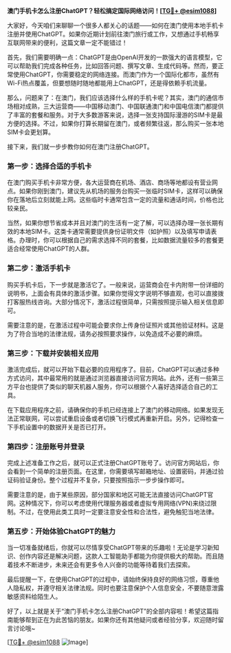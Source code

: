 **澳门手机卡怎么注册ChatGPT？轻松搞定国际网络访问！[[TG💪+ @esim1088](https://t.me/s/esim1088)]**

大家好，今天咱们来聊聊一个很多人都关心的话题——如何在澳门使用本地手机卡注册并使用ChatGPT。如果你近期计划前往澳门旅行或工作，又想通过手机畅享互联网带来的便利，这篇文章一定不能错过！

首先，我们需要明确一点：ChatGPT是由OpenAI开发的一款强大的语言模型，它可以帮助我们完成各种任务，比如回答问题、撰写文章、生成代码等。然而，要正常使用ChatGPT，你需要稳定的网络连接。而澳门作为一个国际化都市，虽然有Wi-Fi热点覆盖，但要想随时随地都能用上ChatGPT，还是得依赖手机流量。

那么，问题来了：在澳门，我们应该选择什么样的手机卡呢？其实，澳门的通信市场相对成熟，三大运营商——中国移动澳门、中国联通澳门和中国电信澳门都提供了丰富的套餐和服务。对于大多数游客来说，选择一张支持国际漫游的SIM卡是最方便的选择。不过，如果你打算长期留在澳门，或者频繁往返，那么购买一张本地SIM卡会更划算。

接下来，我们就一步步教你如何在澳门注册ChatGPT。

### 第一步：选择合适的手机卡

在澳门购买手机卡非常方便，各大运营商在机场、酒店、商场等地都设有营业网点。如果你刚到澳门，建议先从机场的服务台购买一张临时SIM卡，这样可以确保你在落地后立刻就能上网。这些临时卡通常包含一定的流量和通话时间，价格也比较亲民。

当然，如果你想节省成本并且对澳门的生活有一定了解，可以选择办理一张长期有效的本地SIM卡。这类卡通常需要提供身份证明文件（如护照）以及填写申请表格。办理时，你可以根据自己的需求选择不同的套餐，比如数据流量较多的套餐更适合经常使用ChatGPT的人群。

### 第二步：激活手机卡

购买手机卡后，下一步就是激活它了。一般来说，运营商会在卡内附带一份详细的说明书，上面会有具体的激活步骤。如果你觉得文字说明不够直观，也可以直接拨打客服热线咨询。大部分情况下，激活过程很简单，只需按照提示输入相关信息即可。

需要注意的是，在激活过程中可能会要求你上传身份证照片或其他验证材料。这是为了符合当地的法律法规，请务必按照要求操作，以免造成不必要的麻烦。

### 第三步：下载并安装相关应用

激活完成后，就可以开始下载必要的应用程序了。目前，ChatGPT可以通过多种方式访问，其中最常用的就是通过浏览器直接访问官方网站。此外，还有一些第三方平台也提供了类似的聊天机器人服务，你可以根据个人喜好选择适合自己的工具。

在下载应用程序之前，请确保你的手机已经连接上了澳门的移动网络。如果发现无法正常联网，可以尝试重启设备或者切换飞行模式再重新开启。另外，记得检查一下手机设置中的数据开关是否已打开。

### 第四步：注册账号并登录

完成上述准备工作之后，就可以正式注册ChatGPT账号了。访问官方网站后，你会看到一个简单的注册页面。在这里，你需要填写邮箱地址、设置密码，并通过验证码验证身份。整个过程并不复杂，只要按照指示一步步操作即可。

需要注意的是，由于某些原因，部分国家和地区可能无法直接访问ChatGPT官网。这种情况下，你可以考虑使用代理服务器或者虚拟专用网络(VPN)来绕过限制。不过，在使用此类工具时一定要注意安全性和合法性，避免触犯当地法律。

### 第五步：开始体验ChatGPT的魅力

当一切准备就绪后，你就可以尽情享受ChatGPT带来的乐趣啦！无论是学习新知识、创作内容还是解决问题，这款人工智能助手都能为你提供极大的帮助。而且随着技术不断进步，未来还会有更多令人兴奋的功能等待着我们去探索。

最后提醒一下，在使用ChatGPT的过程中，请始终保持良好的网络习惯，尊重他人隐私权，并遵守相关法律法规。同时也要注意保护个人信息安全，不要随意泄露敏感资料给陌生人。

好了，以上就是关于“澳门手机卡怎么注册ChatGPT”的全部内容啦！希望这篇指南能够帮到正在为此苦恼的朋友。如果你还有其他疑问或者经验分享，欢迎随时留言讨论哦~

[[TG💪+ @esim1088](https://t.me/s/esim1088) ![Image](https://i.postimg.cc/4NQfJmqS/Snipaste-2025-05-13-00-14-12.png)]